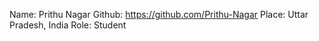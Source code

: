 Name: Prithu Nagar
Github: https://github.com/Prithu-Nagar
Place: Uttar Pradesh, India
Role: Student
